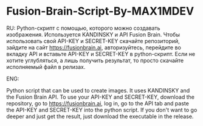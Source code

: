 # Fusion-Brain-Script-By-MAX1MDEV
RU:
Python-скрипт с помощью, которого можно создавать изображения. Используется KANDINSKY и API Fusion Brain. 
Чтобы использовать свой API-KEY и SECRET-KEY скачайте репозиторий, зайдите на сайт https://fusionbrain.ai, авторизуйтесь, перейдите во вкладку API и вставьте API-KEY и SECRET-KEY в python-скрипт. 
Если не хотите углубляться, а лишь получить результат, то просто скачайте исполняемый файл в релизах.

ENG:

Python script that can be used to create images. It uses KANDINSKY and the Fusion Brain API. 
To use your API-KEY and SECRET-KEY, download the repository, go to https://fusionbrain.ai, log in, go to the API tab and paste the API-KEY and SECRET-KEY into the python script. 
If you don't want to go deeper and just get the result, just download the executable in the release.
